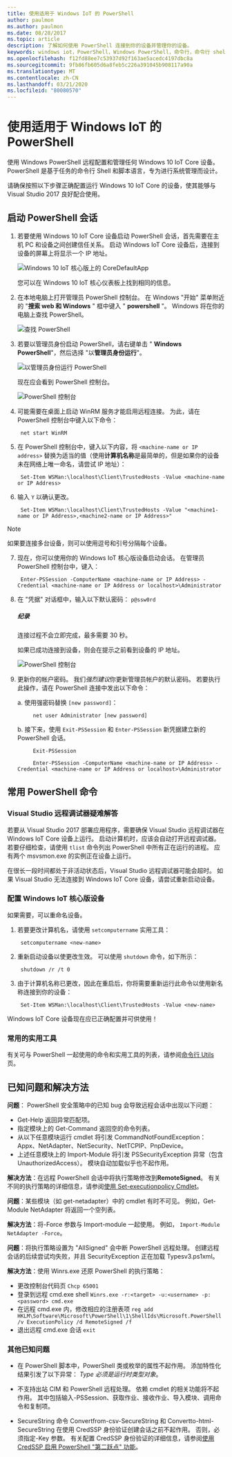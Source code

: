 ```yaml
---
title: 使用适用于 Windows IoT 的 PowerShell
author: paulmon
ms.author: paulmon
ms.date: 08/28/2017
ms.topic: article
description: 了解如何使用 PowerShell 连接到你的设备并管理你的设备。
keywords: windows iot，PowerShell，Windows PowerShell，命令行，命令行 shell
ms.openlocfilehash: f12fd88ee7c53937d92f163ae5acedc4197dbc8a
ms.sourcegitcommit: 9fb86fb605d6a8feb5c226a391045b908117a90a
ms.translationtype: MT
ms.contentlocale: zh-CN
ms.lasthandoff: 03/21/2020
ms.locfileid: "80080570"
---
```

# <a name="using-powershell-for-windows-iot"></a>使用适用于 Windows IoT 的 PowerShell

使用 Windows PowerShell 远程配置和管理任何 Windows 10 IoT Core 设备。
PowerShell 是基于任务的命令行 Shell 和脚本语言，专为进行系统管理而设计。

请确保按照以下步骤正确配置运行 Windows 10 IoT Core 的设备，使其能够与 Visual Studio 2017 良好配合使用。

## <a name="initiating-a-powershell-session"></a>启动 PowerShell 会话
1. 若要使用 Windows 10 IoT Core 设备启动 PowerShell 会话，首先需要在主机 PC 和设备之间创建信任关系。 启动 Windows IoT Core 设备后，连接到设备的屏幕上将显示一个 IP 地址。

    ![Windows 10 IoT 核心版上的 CoreDefaultApp](../media/PowerShell/DefaultApp.png)

   您可以在 Windows 10 IoT 核心仪表板上找到相同的信息。

2. 在本地电脑上打开管理员 PowerShell 控制台。 在 Windows "开始" 菜单附近的 "**搜索 web 和 Windows** " 框中键入 " **powershell** "。 Windows 将在你的电脑上查找 PowerShell。

    ![查找 PowerShell](../media/PowerShell/start-ps.png)

3. 若要以管理员身份启动 PowerShell，请右键单击 " **Windows PowerShell**"，然后选择 "以**管理员身份运行**"。

    ![以管理员身份运行 PowerShell](../media/PowerShell/start-ps2.png)

   现在应会看到 PowerShell 控制台。

    ![PowerShell 控制台](../media/PowerShell/ps.PNG)

4. 可能需要在桌面上启动 WinRM 服务才能启用远程连接。 为此，请在 PowerShell 控制台中键入以下命令：

        net start WinRM

5. 在 PowerShell 控制台中，键入以下内容，将 `<machine-name or IP address>` 替换为适当的值（使用**计算机名称**是最简单的，但是如果你的设备未在网络上唯一命名，请尝试 IP 地址）：

        Set-Item WSMan:\localhost\Client\TrustedHosts -Value <machine-name or IP Address>

6. 输入 `Y` 以确认更改。
        
        Set-Item WSMan:\localhost\Client\TrustedHosts -Value "<machine1-name or IP Address>,<machine2-name or IP Address>"
    
> [!NOTE]
> 如果要连接多台设备，则可以使用逗号和引号分隔每个设备。

7. 现在，你可以使用你的 Windows IoT 核心版设备启动会话。 在管理员 PowerShell 控制台中，键入：

        Enter-PSSession -ComputerName <machine-name or IP Address> -Credential <machine-name or IP Address or localhost>\Administrator

8. 在 "凭据" 对话框中，输入以下默认密码： `p@ssw0rd`
    
    <div class="alert alert-note">
      <h5><span class="win-icon win-icon-Page"></span>纪录 </h5>
      <p>连接过程不会立即完成，最多需要 30 秒。</p>
    </div>    
    
    如果已成功连接到设备，则会在提示之前看到设备的 IP 地址。

    ![PowerShell 控制台](../media/PowerShell/ps_device.png)

9. 更新你的帐户密码。 我们*强烈建议*你更新管理员帐户的默认密码。 若要执行此操作，请在 PowerShell 连接中发出以下命令：

    a. 使用强密码替换 `[new password]`：
    
            net user Administrator [new password]
            
    b. 接下来，使用 `Exit-PSSession` 和 `Enter-PSSession` 新凭据建立新的 PowerShell 会话。
    
            Exit-PSSession
            
            Enter-PSSession -ComputerName <machine-name or IP Address> -Credential <machine-name or IP Address or localhost>\Administrator

## <a name="commonly-used-powershell-commands"></a>常用 PowerShell 命令

### <a name="troubleshooting-with-visual-studio-remote-debugger"></a>Visual Studio 远程调试器疑难解答

若要从 Visual Studio 2017 部署应用程序，需要确保 Visual Studio 远程调试器在 Windows IoT Core 设备上运行。 启动计算机时，应该会自动打开远程调试器。 若要仔细检查，请使用 `tlist` 命令列出 PowerShell 中所有正在运行的进程。 应有两个 msvsmon.exe 的实例正在设备上运行。

在很长一段时间都处于非活动状态后，Visual Studio 远程调试器可能会超时。 如果 Visual Studio 无法连接到 Windows IoT Core 设备，请尝试重新启动设备。

### <a name="configure-your-windows-iot-core-device"></a>配置 Windows IoT 核心版设备

如果需要，可以重命名设备。 

1. 若要更改计算机名，请使用 `setcomputername` 实用工具：

        setcomputername <new-name>

2. 重新启动设备以使更改生效。 可以使用 `shutdown` 命令，如下所示：

        shutdown /r /t 0

3. 由于计算机名称已更改，因此在重启后，你将需要重新运行此命令以使用新名称连接到你的设备：

        Set-Item WSMan:\localhost\Client\TrustedHosts -Value <new-name>
        
Windows IoT Core 设备现在应已正确配置并可供使用！

### <a name="commonly-used-utilities"></a>常用的实用工具

有关可与 PowerShell 一起使用的命令和实用工具的列表，请参阅[命令行 Utils](../manage-your-device/CommandLineUtils.md)页。

## <a name="known-issues-and-workarounds"></a>已知问题和解决方法

**问题**： PowerShell 安全策略中的已知 bug 会导致远程会话中出现以下问题：
* Get-Help 返回异常匹配项。
* 指定模块上的 Get-Command 返回空的命令列表。
* 从以下任意模块运行 cmdlet 将引发 CommandNotFoundException： Appx、NetAdapter、NetSecurity、NetTCPIP、PnpDevice。
* 上述任意模块上的 Import-Module 将引发 PSSecurityException 异常（包含 UnauthorizedAccess）。 模块自动加载似乎也不起作用。

**解决方法**：在远程 PowerShell 会话中将执行策略修改到**RemoteSigned**。 有关不同的执行策略的详细信息，请参阅[使用 Set-executionpolicy Cmdlet](https://technet.microsoft.com/library/ee176961.aspx)。

**问题**：某些模块（如 get-netadapter）中的 cmdlet 有时不可见。 例如，Get-Module NetAdapter 将返回一个空列表。 

**解决方法**：将-Force 参数与 Import-module 一起使用。 例如， `Import-Module NetAdapter -Force`。

**问题**：将执行策略设置为 "AllSigned" 会中断 PowerShell 远程处理。 创建远程会话的后续尝试均失败，并且 SecurityException 正在加载 Typesv3.ps1xml。 

**解决方法**：使用 Winrs.exe 还原 PowerShell 的执行策略：
* 更改控制台代码页 `Chcp 65001`
* 登录到远程 cmd.exe shell `Winrs.exe -r:<target> -u:<username> -p:<password> cmd.exe`
* 在远程 cmd.exe 内，修改相应的注册表项 `reg add HKLM\Software\Microsoft\PowerShell\1\ShellIds\Microsoft.PowerShell /v ExecutionPolicy /d RemoteSigned /f`
* 退出远程 cmd.exe 会话 `exit`

### <a name="other-known-issues"></a>其他已知问题

- 在 PowerShell 脚本中，PowerShell 类或枚举的属性不起作用。 添加特性化结果引发了以下异常： *Type 必须是运行时类型对象*。

- 不支持出站 CIM 和 PowerShell 远程处理。 依赖 cmdlet 的相关功能将不起作用。 其中包括输入-PSSession、获取作业、接收作业、导入模块、调用命令和复制项。

- SecureString 命令 Convertfrom-csv-SecureString 和 Convertto-html-SecureString 在使用 CredSSP 身份验证创建会话之前不起作用。 否则，必须指定-Key 参数。 有关配置 CredSSP 身份验证的详细信息，请参阅[使用 CredSSP 启用 PowerShell "第二跃点" 功能](https://devblogs.microsoft.com/scripting/enable-powershell-second-hop-functionality-with-credssp/)。


